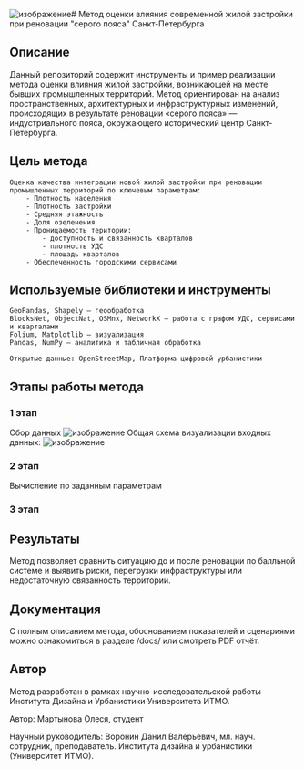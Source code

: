 ![изображение](https://github.com/user-attachments/assets/c98c5265-91bb-4b12-8149-1c7b861199d9)# Метод оценки влияния современной жилой застройки при реновации "серого пояса" Санкт-Петербурга

## Описание

Данный репозиторий содержит инструменты и пример реализации метода оценки влияния жилой застройки, возникающей на месте бывших промышленных территорий. Метод ориентирован на анализ пространственных, архитектурных и инфраструктурных изменений, происходящих в результате реновации «серого пояса» — индустриального пояса, окружающего исторический центр Санкт-Петербурга.

## Цель метода
    Оценка качества интеграции новой жилой застройки при реновации промышленных территорий по ключевым параметрам:
        - Плотность населения 
        - Плотность застройки
        - Средняя этажность
        - Доля озеленения
        - Проницаемость територии:
            - доступность и связанность кварталов
            - плотность УДС
            - площадь кварталов
        - Обеспеченность городскими сервисами
        
## Используемые библиотеки и инструменты

    GeoPandas, Shapely — геообработка
    BlocksNet, ObjectNat, OSMnx, NetworkX — работа с графом УДС, сервисами и кварталами
    Folium, Matplotlib — визуализация
    Pandas, NumPy — аналитика и табличная обработка
    
    Открытые данные: OpenStreetMap, Платформа цифровой урбанистики
## Этапы работы метода 
### 1 этап
Сбор данных 
![изображение](https://github.com/user-attachments/assets/2eaa24d9-4d10-4882-a931-2149f5e6e286)
Общая схема визуализации входных данных: 
![изображение](https://github.com/user-attachments/assets/b24709c6-b101-4ddf-bc16-5ccaff84b57e)

### 2 этап
Вычисление по заданным параметрам 

### 3 этап



## Результаты

Метод позволяет сравнить ситуацию до и после реновации по балльной системе и выявить риски, перегрузки инфраструктуры или недостаточную связанность территории.
## Документация

С полным описанием метода, обоснованием показателей и сценариями можно ознакомиться в разделе /docs/ или смотреть PDF отчёт.

## Автор

Метод разработан в рамках научно-исследовательской работы Института Дизайна и Урбанистики Университета ИТМО.

Автор: Мартынова Олеся, студент

Научный руководитель: Воронин Данил Валерьевич, мл. науч. сотрудник, преподаватель. Института дизайна и урбанистики (Университет ИТМО).


    
